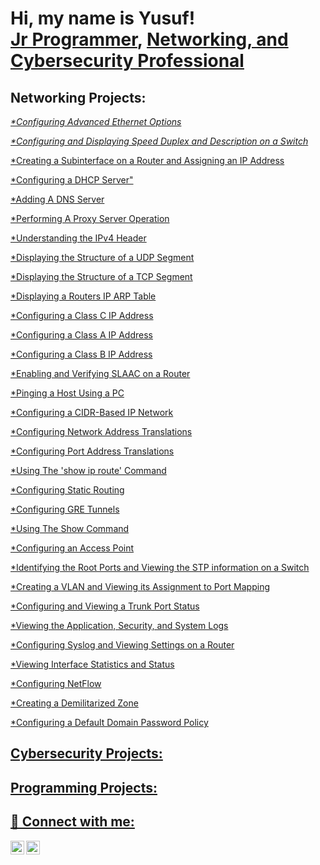 <h1>Hi, my name is Yusuf! <br/><a href="https://github.com/YusufOYusuf">Jr Programmer</a>, <a href="https://www.linkedin.com/in/yusuf-yusuf-5244b823b/">Networking, and Cybersecurity Professional</a>

<h2>Networking Projects:</h2>
  
  <cite><a href="https://github.com/YusufOYusuf/Configuring-Advanced-Ethernet-Options">*Configuring Advanced Ethernet Options</a>
    
 <cite><a href="https://github.com/YusufOYusuf/Configuring-and-Displaying-Speed-Duplex-and-Description-on-a-Switch/blob/main/README.md">*Configuring and Displaying Speed Duplex and Description on a Switch
    
 <cite><a href="https://github.com/YusufOYusuf/Creating-a-Subinterface-on-a-Router-and-Assigning-an-IP-Address/blob/main/README.md">*Creating a Subinterface on a Router and Assigning an IP Address
   
 <cite><a href="https://github.com/YusufOYusuf/Configuring-a-DHCP-Server/blob/main/README.md">*Configuring a DHCP Server"
   
 <cite><a href="https://github.com/YusufOYusuf/Adding-A-DNS-Server/blob/main/README.md">*Adding A DNS Server
   
<cite><a href="https://github.com/YusufOYusuf/Performing-A-Proxy-Server-Operation/blob/main/README.md">*Performing A Proxy Server Operation
    
<cite><a href="https://github.com/YusufOYusuf/Understanding-the-IPv4-Header/blob/main/README.md">*Understanding the IPv4 Header
  
<cite><a href="https://github.com/YusufOYusuf/Displaying-the-Structure-of-a-UDP-Segment/blob/main/README.md">*Displaying the Structure of a UDP Segment
  
<cite><a href="https://github.com/YusufOYusuf/Displaying-the-Structure-of-a-TCP-Segment/blob/main/README.md">*Displaying the Structure of a TCP Segment
  
<cite><a href="https://github.com/YusufOYusuf/Displaying-a-Router-s-IP-ARP-Table/blob/main/README.md">*Displaying a Routers IP ARP Table
  
<cite><a href="https://github.com/YusufOYusuf/Configuring-a-Class-C-IP-Address/blob/main/README.md">*Configuring a Class C IP Address
  
<cite><a href="https://github.com/YusufOYusuf/Configuring-a-Class-A-IP-Address/blob/main/README.md">*Configuring a Class A IP Address
  
<cite><a href="https://github.com/YusufOYusuf/Configuring-a-Class-B-IP-Address/blob/main/README.md">*Configuring a Class B IP Address

<cite><a href="https://github.com/YusufOYusuf/Enabling-and-Verifyng-SLAAC-on-a-Router/blob/main/README.md">*Enabling and Verifying SLAAC on a Router

<cite><a href="https://github.com/YusufOYusuf/Pinging-a-Host-Using-a-PC/blob/main/README.md">*Pinging a Host Using a PC

<cite><a href="https://github.com/YusufOYusuf/Configuring-a-CDIR-Based-IP-Network/blob/main/README.md">*Configuring a CIDR-Based IP Network

<cite><a href="https://github.com/YusufOYusuf/Configuring-Network-Address-Translation/blob/main/README.md">*Configuring Network Address Translations

<cite><a href="https://github.com/YusufOYusuf/Configuring-Port-Address-Translation/blob/main/README.md">*Configuring Port Address Translations
  
<cite><a href="https://github.com/YusufOYusuf/Using-the-show-ip-route-command/blob/main/README.md">*Using The 'show ip route' Command
  
<cite><a href="https://github.com/YusufOYusuf/Configuring-Static-Routing-/blob/main/README.md">*Configuring Static Routing
  
<cite><a href="https://github.com/YusufOYusuf/Configuring-GRE-Tunnels/blob/main/README.md">*Configuring GRE Tunnels

<cite><a href="https://github.com/YusufOYusuf/Using-The-Show-Command/blob/main/README.md">*Using The Show Command
  
<cite><a href="https://github.com/YusufOYusuf/Configuring-an-Access-Point/blob/main/README.md">*Configuring an Access Point
  
<cite><a href="https://github.com/YusufOYusuf/Identifying-the-Root-Ports-and-Viewing-the-STP-Information-on-a-Switch/blob/main/README.md">*Identifying the Root Ports and Viewing the STP information on a Switch

<cite><a href="https://github.com/YusufOYusuf/Creating-a-VLAN-and-Viewing-its-Assignment-to-Port-Mapping/blob/main/README.md">*Creating a VLAN and Viewing its Assignment to Port Mapping
  
<cite><a href="https://github.com/YusufOYusuf/Configuring-and-Viewing-a-Trunk-Port-Status/blob/main/README.md">*Configuring and Viewing a Trunk Port Status 
  
<cite><a href="https://github.com/YusufOYusuf/Viewing-the-Application-Security-and-System-Logs/blob/main/README.md">*Viewing the Application, Security, and System Logs
 
<cite><a href="https://github.com/YusufOYusuf/Configuring-Syslog-and-Viewing-Settings-on-a-Router/blob/main/README.md">*Configuring Syslog and Viewing Settings on a Router
  
<cite><a href="https://github.com/YusufOYusuf/Viewing-Interface-Statistics-and-Status/blob/main/README.md">*Viewing Interface Statistics and Status 
  
<cite><a href="https://github.com/YusufOYusuf/Configuring-NetFlow/blob/main/README.md">*Configuring NetFlow 
  
<cite><a href="https://github.com/YusufOYusuf/Creating-a-Demilitarized-Zone/blob/main/README.md">*Creating a Demilitarized Zone  

<cite><a href="https://github.com/YusufOYusuf/Configuring-a-Default-Domain-Password-Policy-/blob/main/README.md">*Configuring a Default Domain Password Policy
  


  
<h2>Cybersecurity Projects:</h2>
  
<h2>Programming Projects:</h2>


<h2> 🤳 Connect with me:</h2>

[<img align="left" alt="JoshMadakor | Twitter" width="22px" src="https://cdn.jsdelivr.net/npm/simple-icons@v3/icons/twitter.svg" />][twitter]
[<img align="left" alt="JoshMadakor | LinkedIn" width="22px" src="https://cdn.jsdelivr.net/npm/simple-icons@v3/icons/linkedin.svg" />][linkedin]

[twitter]: https://twitter.com/yusufthinks
[linkedin]: https://www.linkedin.com/in/yusuf-yusuf-5244b823b/
